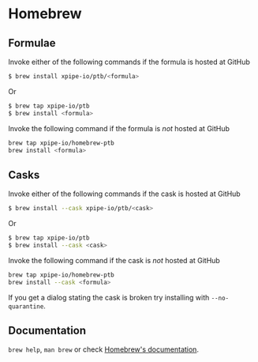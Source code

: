 # Homebrew

## Formulae
Invoke either of the following commands if the formula is hosted at GitHub

```sh
$ brew install xpipe-io/ptb/<formula>
```

Or

```sh
$ brew tap xpipe-io/ptb
$ brew install <formula>
```

Invoke the following command if the formula is *not* hosted at GitHub

```sh
brew tap xpipe-io/homebrew-ptb 
brew install <formula>
```

## Casks
Invoke either of the following commands if the cask is hosted at GitHub

```sh
$ brew install --cask xpipe-io/ptb/<cask>
```

Or

```sh
$ brew tap xpipe-io/ptb
$ brew install --cask <cask>
```

Invoke the following command if the cask is *not* hosted at GitHub

```sh
brew tap xpipe-io/homebrew-ptb 
brew install --cask <formula>
```

If you get a dialog stating the cask is broken try installing with `--no-quarantine`.

## Documentation
`brew help`, `man brew` or check [Homebrew's documentation](https://docs.brew.sh).
